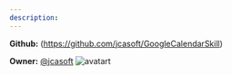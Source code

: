 ```yaml
---
description: 
---
```



**Github:** (https://github.com/jcasoft/GoogleCalendarSkill)

**Owner:** [@jcasoft](https://github.com/jcasoft) ![avatart](https://avatars0.githubusercontent.com/u/2822015?v=4)

